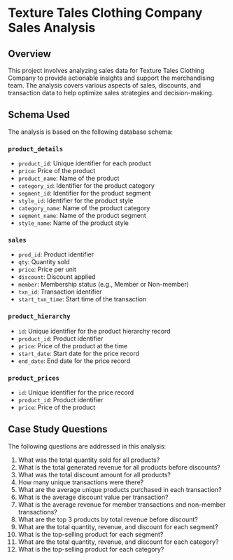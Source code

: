 # Texture Tales Clothing Company Sales Analysis

## Overview

This project involves analyzing sales data for Texture Tales Clothing Company to provide actionable insights and support the merchandising team. The analysis covers various aspects of sales, discounts, and transaction data to help optimize sales strategies and decision-making.

## Schema Used

The analysis is based on the following database schema:

### `product_details`

- `product_id`: Unique identifier for each product
- `price`: Price of the product
- `product_name`: Name of the product
- `category_id`: Identifier for the product category
- `segment_id`: Identifier for the product segment
- `style_id`: Identifier for the product style
- `category_name`: Name of the product category
- `segment_name`: Name of the product segment
- `style_name`: Name of the product style

### `sales`

- `prod_id`: Product identifier
- `qty`: Quantity sold
- `price`: Price per unit
- `discount`: Discount applied
- `member`: Membership status (e.g., Member or Non-member)
- `txn_id`: Transaction identifier
- `start_txn_time`: Start time of the transaction

### `product_hierarchy`

- `id`: Unique identifier for the product hierarchy record
- `product_id`: Product identifier
- `price`: Price of the product at the time
- `start_date`: Start date for the price record
- `end_date`: End date for the price record

### `product_prices`

- `id`: Unique identifier for the price record
- `product_id`: Product identifier
- `price`: Price of the product

## Case Study Questions

The following questions are addressed in this analysis:

1. What was the total quantity sold for all products?
2. What is the total generated revenue for all products before discounts?
3. What was the total discount amount for all products?
4. How many unique transactions were there?
5. What are the average unique products purchased in each transaction?
6. What is the average discount value per transaction?
7. What is the average revenue for member transactions and non-member transactions?
8. What are the top 3 products by total revenue before discount?
9. What are the total quantity, revenue, and discount for each segment?
10. What is the top-selling product for each segment?
11. What are the total quantity, revenue, and discount for each category?
12. What is the top-selling product for each category?
